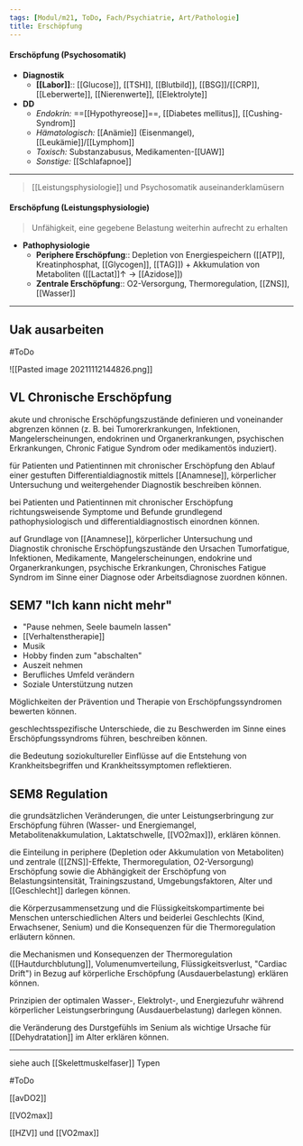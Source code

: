 ```yaml
---
tags: [Modul/m21, ToDo, Fach/Psychiatrie, Art/Pathologie]
title: Erschöpfung
---
```

#### Erschöpfung (Psychosomatik)
- **Diagnostik**
	- **[[Labor]]**:: [[Glucose]], [[TSH]], [[Blutbild]], [[BSG]]/[[CRP]], [[Leberwerte]], [[Nierenwerte]], [[Elektrolyte]]
- **DD**
	- *Endokrin:* ==[[Hypothyreose]]==, [[Diabetes mellitus]], [[Cushing-Syndrom]]
	- *Hämatologisch:* [[Anämie]] (Eisenmangel), [[Leukämie]]/[[Lymphom]]
	- *Toxisch:* Substanzabusus, Medikamenten-[[UAW]]
	- *Sonstige:* [[Schlafapnoe]]



---
> [[Leistungsphysiologie]] und Psychosomatik auseinanderklamüsern
#### Erschöpfung (Leistungsphysiologie)
> Unfähigkeit, eine gegebene Belastung weiterhin aufrecht zu erhalten
- **Pathophysiologie**
	- **Periphere Erschöpfung**:: Depletion von Energiespeichern ([[ATP]], Kreatinphosphat, [[Glycogen]], [[TAG]]) + Akkumulation von Metaboliten ([[Lactat]]↑ → [[Azidose]])
	- **Zentrale Erschöpfung**:: O2-Versorgung, Thermoregulation, [[ZNS]], [[Wasser]]
---

## Uak ausarbeiten
#ToDo

![[Pasted image 20211112144826.png]]

## VL Chronische Erschöpfung

akute und chronische Erschöpfungszustände definieren und voneinander abgrenzen können (z. B. bei Tumorerkrankungen, Infektionen, Mangelerscheinungen, endokrinen und Organerkrankungen, psychischen Erkrankungen, Chronic Fatigue Syndrom oder medikamentös induziert).

für Patienten und Patientinnen mit chronischer Erschöpfung den Ablauf einer gestuften Differentialdiagnostik mittels [[Anamnese]], körperlicher Untersuchung und weitergehender Diagnostik beschreiben können.

bei Patienten und Patientinnen mit chronischer Erschöpfung richtungsweisende Symptome und Befunde grundlegend pathophysiologisch und differentialdiagnostisch einordnen können.

auf Grundlage von [[Anamnese]], körperlicher Untersuchung und Diagnostik chronische Erschöpfungszustände den Ursachen Tumorfatigue, Infektionen, Medikamente, Mangelerscheinungen, endokrine und Organerkrankungen, psychische Erkrankungen, Chronisches Fatigue Syndrom im Sinne einer Diagnose oder Arbeitsdiagnose zuordnen können.

## SEM7 "Ich kann nicht mehr"
- "Pause nehmen, Seele baumeln lassen"
- [[Verhaltenstherapie]]
- Musik
- Hobby finden zum "abschalten"
- Auszeit nehmen
- Berufliches Umfeld verändern
- Soziale Unterstützung nutzen

Möglichkeiten der Prävention und Therapie von Erschöpfungssyndromen bewerten können.

geschlechtsspezifische Unterschiede, die zu Beschwerden im Sinne eines Erschöpfungssyndroms führen, beschreiben können.

die Bedeutung soziokultureller Einflüsse auf die Entstehung von Krankheitsbegriffen und Krankheitssymptomen reflektieren.

## SEM8 Regulation


       

die grundsätzlichen Veränderungen, die unter Leistungserbringung zur Erschöpfung führen (Wasser- und Energiemangel, Metabolitenakkumulation, Laktatschwelle, [[VO2max]]), erklären können.

die Einteilung in periphere (Depletion oder Akkumulation von Metaboliten) und zentrale ([[ZNS]]-Effekte, Thermoregulation, O2-Versorgung) Erschöpfung sowie die Abhängigkeit der Erschöpfung von Belastungsintensität, Trainingszustand, Umgebungsfaktoren, Alter und [[Geschlecht]] darlegen können.

die Körperzusammensetzung und die Flüssigkeitskompartimente bei Menschen unterschiedlichen Alters und beiderlei Geschlechts (Kind, Erwachsener, Senium) und die Konsequenzen für die Thermoregulation erläutern können.

die Mechanismen und Konsequenzen der Thermoregulation ([[Hautdurchblutung]], Volumenumverteilung, Flüssigkeitsverlust, "Cardiac Drift") in Bezug auf körperliche Erschöpfung (Ausdauerbelastung) erklären können.

Prinzipien der optimalen Wasser-, Elektrolyt-, und Energiezufuhr während körperlicher Leistungserbringung (Ausdauerbelastung) darlegen können.

die Veränderung des Durstgefühls im Senium als wichtige Ursache für [[Dehydratation]] im Alter erklären können.


---
siehe auch [[Skelettmuskelfaser]] Typen

#ToDo

[[avDO2]]

[[VO2max]]

[[HZV]] und [[VO2max]]


